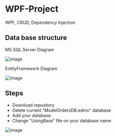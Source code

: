 # WPF-Project
WPF, CRUD, Dependency Injection

## Data base structure
MS SQL Server Diagram

![image](https://user-images.githubusercontent.com/73591994/161065738-0d8219c6-c87a-4f26-ba7d-34fa47c2c81b.png)

EntityFramework Diagram

![image](https://user-images.githubusercontent.com/73591994/161065557-254b182e-36da-45ac-9973-6e47daf013d3.png)


## Steps
- Download repository
- Delete current "ModelOrdersDB.edmx" database
- Add your database
- Change "UsingBase" file on your database name


![image](https://user-images.githubusercontent.com/73591994/161064871-840cce67-c46f-426c-9a6a-278ae1153dba.png)


